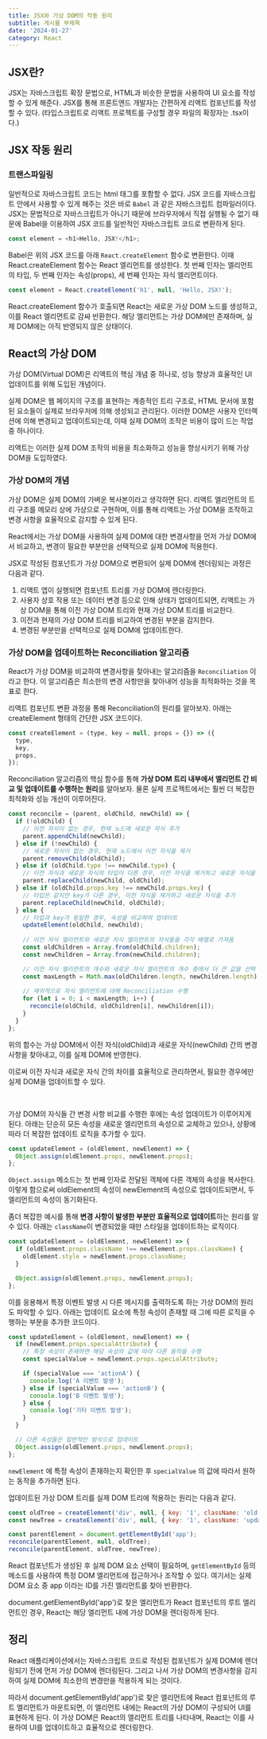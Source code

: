 ```yaml
---
title: JSX와 가상 DOM의 작동 원리
subtitle: 게시물 부제목
date: '2024-01-27'
category: React
---
```


## JSX란?
JSX는 자바스크립트 확장 문법으로, HTML과 비슷한 문법을 사용하여 UI 요소를 작성할 수 있게 해준다. JSX를 통해 프론트엔드 개발자는 간편하게 리액트 컴포넌트를 작성할 수 있다. (타입스크립트로 리액트 프로젝트를 구성할 경우 파일의 확장자는 .tsx이다.)

## JSX 작동 원리 

### 트랜스파일링

일반적으로 자바스크립트 코드는 html 태그를 포함할 수 없다. JSX 코드를 자바스크립트 안에서 사용할 수 있게 해주는 것은 바로 `Babel` 과 같은 자바스크립트 컴파일러이다. JSX는 문법적으로 자바스크립트가 아니기 때문에 브라우저에서 직접 실행될 수 없기 때문에 Babel을 이용하여 JSX 코드를 일반적인 자바스크립트 코드로 변환하게 된다. 




```js
const element = <h1>Hello, JSX!</h1>;
```



Babel은 위의 JSX 코드를 아래 `React.createElement` 함수로 변환한다. 이때 React.createElement 함수는 React 엘리먼트를 생성한다. 첫 번째 인자는 엘리먼트의 타입, 두 번째 인자는 속성(props), 세 번째 인자는 자식 엘리먼트이다.



```js
const element = React.createElement('h1', null, 'Hello, JSX!');
```



React.createElement 함수가 호출되면 React는 새로운 가상 DOM 노드를 생성하고, 이를 React 엘리먼트로 감싸 반환한다. 해당 엘리먼트는 가상 DOM에만 존재하며, 실제 DOM에는 아직 반영되지 않은 상태이다. 




## React의 가상 DOM

가상 DOM(Virtual DOM)은 리액트의 핵심 개념 중 하나로, 성능 향상과 효율적인 UI 업데이트를 위해 도입된 개념이다. 

실제 DOM은 웹 페이지의 구조를 표현하는 계층적인 트리 구조로, HTML 문서에 포함된 요소들이 실제로 브라우저에 의해 생성되고 관리된다. 이러한 DOM은 사용자 인터랙션에 의해 변경되고 업데이트되는데, 이때 실제 DOM의 조작은 비용이 많이 드는 작업 중 하나이다. 

리액트는 이러한 실제 DOM 조작의 비용을 최소화하고 성능을 향상시키기 위해 가상 DOM을 도입하였다. 


### 가상 DOM의 개념 
가상 DOM은 실제 DOM의 가벼운 복사본이라고 생각하면 된다. 리액트 엘리먼트의 트리 구조를 메모리 상에 가상으로 구현하며, 이를 통해 리액트는 가상 DOM을 조작하고 변경 사항을 효율적으로 감지할 수 있게 된다. 

React에서는 가상 DOM을 사용하여 실제 DOM에 대한 변경사항을 먼저 가상 DOM에서 비교하고, 변경이 필요한 부분만을 선택적으로 실제 DOM에 적용한다.

JSX로 작성된 컴포넌트가 가상 DOM으로 변환되어 실제 DOM에 렌더링되는 과정은 다음과 같다. 


1. 리액트 앱이 실행되면 컴포넌트 트리를 가상 DOM에 렌더링한다.
2. 사용자 상호 작용 또는 데이터 변경 등으로 인해 상태가 업데이트되면, 리액트는 가상 DOM을 통해 이전 가상 DOM 트리와 현재 가상 DOM 트리를 비교한다.
3. 이전과 현재의 가상 DOM 트리를 비교하여 변경된 부분을 감지한다.
4. 변경된 부분만을 선택적으로 실제 DOM에 업데이트한다.


### 가상 DOM을 업데이트하는 Reconciliation 알고리즘

React가 가상 DOM을 비교하여 변경사항을 찾아내는 알고리즘을 `Reconciliation` 이라고 한다. 이 알고리즘은 최소한의 변경 사항만을 찾아내어 성능을 최적화하는 것을 목표로 한다. 

리액트 컴포넌트 변환 과정을 통해 Reconciliation의 원리를 알아보자. 아래는 createElement 형태의 간단한 JSX 코드이다. 


```js
const createElement = (type, key = null, props = {}) => ({
  type,
  key,
  props,
});
```

Reconciliation 알고리즘의 핵심 함수를 통해 **가상 DOM 트리 내부에서 엘리먼트 간 비교 및 업데이트를 수행하는 원리**를 알아보자. 물론 실제 프로젝트에서는 훨씬 더 복잡한 최적화와 성능 개선이 이루어진다. 


```js
const reconcile = (parent, oldChild, newChild) => {
  if (!oldChild) {
    // 이전 자식이 없는 경우, 현재 노드에 새로운 자식 추가
    parent.appendChild(newChild);
  } else if (!newChild) {
    // 새로운 자식이 없는 경우, 현재 노드에서 이전 자식을 제거
    parent.removeChild(oldChild);
  } else if (oldChild.type !== newChild.type) {
    // 이전 자식과 새로운 자식의 타입이 다른 경우, 이전 자식을 제거하고 새로운 자식을 추가
    parent.replaceChild(newChild, oldChild);
  } else if (oldChild.props.key !== newChild.props.key) {
    // 타입은 같지만 key가 다른 경우, 이전 자식을 제거하고 새로운 자식을 추가
    parent.replaceChild(newChild, oldChild);
  } else {
    // 타입과 key가 동일한 경우, 속성을 비교하여 업데이트
    updateElement(oldChild, newChild);
    
    // 이전 자식 엘리먼트와 새로운 자식 엘리먼트의 자식들을 각각 배열로 가져옴
    const oldChildren = Array.from(oldChild.children);
    const newChildren = Array.from(newChild.children);

    // 이전 자식 엘리먼트의 개수와 새로운 자식 엘리먼트의 개수 중에서 더 큰 값을 선택
    const maxLength = Math.max(oldChildren.length, newChildren.length);
    
    // 재귀적으로 자식 엘리먼트에 대해 Reconciliation 수행
    for (let i = 0; i < maxLength; i++) {
      reconcile(oldChild, oldChildren[i], newChildren[i]);
    }
  }
};
```

위의 함수는 가상 DOM에서 이전 자식(oldChild)과 새로운 자식(newChild) 간의 변경 사항을 찾아내고, 이를 실제 DOM에 반영한다. 

이로써 이전 자식과 새로운 자식 간의 차이를 효율적으로 관리하면서, 필요한 경우에만 실제 DOM을 업데이트할 수 있다. 

<br /> 

가상 DOM의 자식들 간 변경 사항 비교를 수행한 후에는 속성 업데이트가 이루어지게 된다. 아래는 단순히 모든 속성을 새로운 엘리먼트의 속성으로 교체하고 있으나, 상황에 따라 더 복잡한 업데이트 로직을 추가할 수 있다.


```js
const updateElement = (oldElement, newElement) => {
  Object.assign(oldElement.props, newElement.props);
};
```


`Object.assign` 메소드는 첫 번째 인자로 전달된 객체에 다른 객체의 속성을 복사한다. 이렇게 함으로써 oldElement의 속성이 newElement의 속성으로 업데이트되면서, 두 엘리먼트의 속성이 동기화된다. 



좀더 복잡한 예시를 통해 **변경 사항이 발생한 부분만 효율적으로 업데이트**하는 원리를 알 수 있다. 아래는 `className`이 변경되었을 때만 스타일을 업데이트하는 로직이다. 

```js
const updateElement = (oldElement, newElement) => {
  if (oldElement.props.className !== newElement.props.className) {
    oldElement.style = newElement.props.className;
  }

  Object.assign(oldElement.props, newElement.props);
};
```

이를 응용해서 특정 이벤트 발생 시 다른 메시지를 출력하도록 하는 가상 DOM의 원리도 파악할 수 있다. 아래는 업데이트 요소에 특정 속성이 존재할 때 그에 따른 로직을 수행하는 부분을 추가한 코드이다. 

```js
const updateElement = (oldElement, newElement) => {
  if (newElement.props.specialAttribute) {
    // 특정 속성이 존재하면 해당 속성의 값에 따라 다른 동작을 수행
    const specialValue = newElement.props.specialAttribute;

    if (specialValue === 'actionA') {
      console.log('A 이벤트 발생');
    } else if (specialValue === 'actionB') {
      console.log('B 이벤트 발생');
    } else {
      console.log('기타 이벤트 발생');
    }
  }

  // 다른 속성들은 일반적인 방식으로 업데이트
  Object.assign(oldElement.props, newElement.props);
};
```


`newElement` 에 특정 속성이 존재하는지 확인한 후 `specialValue` 의 값에 따라서 원하는 동작을 추가하면 된다. 

업데이트된 가상 DOM 트리를 실제 DOM 트리에 적용하는 원리는 다음과 같다. 


```js
const oldTree = createElement('div', null, { key: '1', className: 'old' });
const newTree = createElement('div', null, { key: '1', className: 'updated' });

const parentElement = document.getElementById('app');
reconcile(parentElement, null, oldTree);
reconcile(parentElement, oldTree, newTree);
```

React 컴포넌트가 생성된 후 실제 DOM 요소 선택이 필요하며, `getElementById` 등의 메소드를 사용하여 특정 DOM 엘리먼트에 접근하거나 조작할 수 있다. 여기서는 실제 DOM 요소 중 app 이라는 ID를 가진 엘리먼트를 찾아 반환한다. 

document.getElementById('app')로 찾은 엘리먼트가 React 컴포넌트의 루트 엘리먼트인 경우, React는 해당 엘리먼트 내에 가상 DOM을 렌더링하게 된다. 

## 정리
React 애플리케이션에서는 자바스크립트 코드로 작성된 컴포넌트가 실제 DOM에 렌더링되기 전에 먼저 가상 DOM에 렌더링된다. 그리고 나서 가상 DOM의 변경사항을 감지하여 실제 DOM에 최소한의 변경만을 적용하게 되는 것이다. 

따라서 document.getElementById('app')로 찾은 엘리먼트에 React 컴포넌트의 루트 엘리먼트가 마운트되면, 이 엘리먼트 내에는 React의 가상 DOM이 구성되어 UI를 표현하게 된다. 이 가상 DOM은 React의 엘리먼트 트리를 나타내며, React는 이를 사용하여 UI를 업데이트하고 효율적으로 렌더링한다. 

